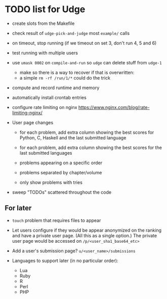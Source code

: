 TODO list for Udge
==================

* create slots from the Makefile

* check result of `udge-pick-and-judge` most `example/` calls

* on timeout, stop running (if we timeout on set 3, don't run 4, 5 and 6)

* test running with multiple users

* use `umask 0002` on `compile-and-run`
  so `udge` can delete stuff from `udge-1`

	- make so there is a way to recover if that is overwritten:
	- a simple `rm -rf /run/1/*` could do the trick

* compute and record runtime and memory

* automatically install crontab entries

* configure rate limiting on nginx
  https://www.nginx.com/blog/rate-limiting-nginx/

* User page changes

	- for each problem, add extra column showing the best scores for Python, C,
	  Haskell and the last submitted language

	- for each problem, add extra column showing the best scores for the last
	  submitted languages

	- problems appearing on a specific order

	- problems separated by chapter/volume

	- only show problems with tries

* sweep "TODOs" scattered throughout the code


For later
---------

* `touch` problem that requires files to appear

* Let users configure if they would be appear anonymized on the ranking and
  have a private user page.  (All this as a single option.)
  The private user page would be accessed on `/p/<user_sha1_base64_etc>`

* Add a user's submission page?  `u/<user_name>/submissions`

* Languages to support later (in no particular order):

	- Lua
	- Ruby
	- R
	- Perl
	- PHP
